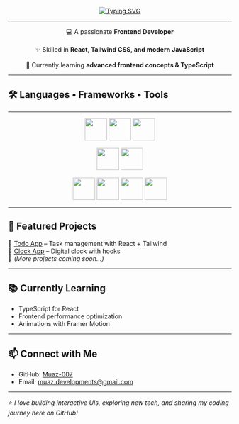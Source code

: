 <p align="center">
  <a href="https://git.io/typing-svg">
    <img src="https://readme-typing-svg.demolab.com?font=Fira+Code&weight=700&size=32&pause=1000&color=36BCF7&center=true&vCenter=true&width=600&lines=Hi+there+%F0%9F%91%8B!;I'm+Muaz+Ali!" alt="Typing SVG" />
  </a>
</p>

<hr>

<p align="center">
  💻 A passionate <b>Frontend Developer</b> <br><br>
  ✨ Skilled in <b>React, Tailwind CSS, and modern JavaScript</b> <br><br>
  🚀 Currently learning <b>advanced frontend concepts & TypeScript</b>
</p>


---
## 🛠️ Languages • Frameworks • Tools  

<hr>

<p align="center">
  <!-- Row 1 -->
  <img src="https://cdn.jsdelivr.net/gh/devicons/devicon/icons/javascript/javascript-original.svg" width="50" height="50" />
  <img src="https://cdn.jsdelivr.net/gh/devicons/devicon/icons/html5/html5-original.svg" width="50" height="50" />
  <img src="https://cdn.jsdelivr.net/gh/devicons/devicon/icons/css3/css3-original.svg" width="50" height="50" />
</p>

<p align="center">
  <!-- Row 2 -->
  <img src="https://cdn.jsdelivr.net/gh/devicons/devicon/icons/react/react-original.svg" width="50" height="50" />
  <img src="https://cdn.jsdelivr.net/gh/devicons/devicon/icons/tailwindcss/tailwindcss-plain.svg" width="50" height="50" />
</p>

<p align="center">
  <!-- Row 3 -->
  <img src="https://cdn.jsdelivr.net/gh/devicons/devicon/icons/git/git-original.svg" width="50" height="50" />
  <img src="https://cdn.jsdelivr.net/gh/devicons/devicon/icons/github/github-original.svg" width="50" height="50" />
  <img src="https://cdn.jsdelivr.net/gh/devicons/devicon/icons/vscode/vscode-original.svg" width="50" height="50" />
  <img src="https://cdn.jsdelivr.net/gh/devicons/devicon/icons/npm/npm-original-wordmark.svg" width="50" height="50" />
</p>

---

## 📌 Featured Projects  
🔹 [Todo App](#) – Task management with React + Tailwind  
🔹 [Clock App](#) – Digital clock with hooks  
🔹 *(More projects coming soon...)*  

---

## 📚 Currently Learning  
- TypeScript for React  
- Frontend performance optimization  
- Animations with Framer Motion  

---

## 📫 Connect with Me  
- GitHub: [Muaz-007](https://github.com/Muaz-007)  
- Email: [muaz.developments@gmail.com](mailto:muaz.developments@gmail.com)  


---

⭐️ *I love building interactive UIs, exploring new tech, and sharing my coding journey here on GitHub!*  
